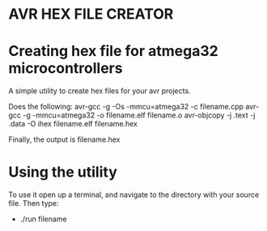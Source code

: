 # AVR HEX FILE CREATOR
# Creating hex file for atmega32 microcontrollers

A simple utility to create hex files for your avr projects.

Does the following:
avr-gcc -g -Os -mmcu=atmega32 -c filename.cpp
avr-gcc -g -mmcu=atmega32 -o filename.elf filename.o
avr-objcopy -j .text -j .data -O ihex filename.elf filename.hex

Finally, the output is filename.hex

# Using the utility
To use it open up a terminal, and navigate to the directory with your source file.
Then type:
  * ./run filename
